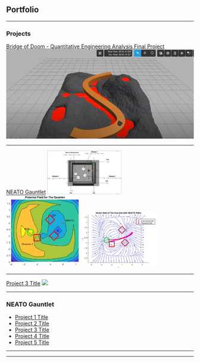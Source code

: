 ## Portfolio

---

### Projects 

[Bridge of Doom - Quantitative Engineering Analysis Final Project](https://github.com/slkaplan/BridgeOfDoom-QEA-Spring-2020)
<img src="images/bridgeofdoomThumbnail.PNG?raw=true"/>

---
[NEATO Gauntlet](/pdfs/QEA_Gauntlet-1.pdf)
<img src="images/gauntlet layout.JPG?raw=true" alt="gauntlet" width="200"/>
<img src="images/pot fields.JPG?raw=true" alt="pot fields" width="200"/>
<img src="images/paths.JPG?raw=true" alt="paths" width="200"/>

---
[Project 3 Title](http://example.com/)
<img src="images/dummy_thumbnail.jpg?raw=true"/>

---

### NEATO Gauntlet

- [Project 1 Title](http://example.com/)
- [Project 2 Title](http://example.com/)
- [Project 3 Title](http://example.com/)
- [Project 4 Title](http://example.com/)
- [Project 5 Title](http://example.com/)

---




---

